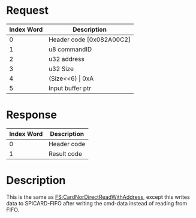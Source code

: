 # Request

| Index Word | Description                |
|------------|----------------------------|
| 0          | Header code \[0x082A00C2\] |
| 1          | u8 commandID               |
| 2          | u32 address                |
| 3          | u32 Size                   |
| 4          | (Size\<\<6) \| 0xA         |
| 5          | Input buffer ptr           |

# Response

| Index Word | Description |
|------------|-------------|
| 0          | Header code |
| 1          | Result code |

# Description

This is the same as
[FS:CardNorDirectReadWithAddress](FS:CardNorDirectReadWithAddress "wikilink"),
except this writes data to SPICARD-FIFO after writing the cmd-data
instead of reading from FIFO.